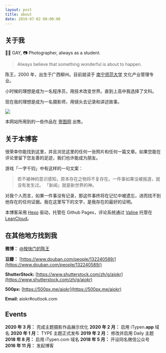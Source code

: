 ```yaml
---
layout: post
title: about
date: 2019-07-02 00:00:00
---
```


## 关于我

🏳‍🌈 GAY, 📷 Photographer, always as a student.

> Always believe that something wonderful is about to happen.

陈王，2000 年，出生于广西柳州。目前就读于 [南宁师范大学](https://www.nnnu.edu.cn) 文化产业管理专业。

小时候的理想是成为一名程序员，用技术改变世界。直到上高中我选择了文科。

现在我的理想是成为一名摄影师，用镜头去记录和讲述故事。

![](https://imgur.lzmun.com/picgo/20200228232723.jpg_/fw/1280)

本网站所用到的一些作品在 [壹图网](https://www.1tu.com/homepage-aiokr-1.html) 出售。

## 关于本博客

很荣幸你能找到这里，并且浏览这里的任何一张照片和任何一篇文章。如果您能在评论里留下您友善的足迹，我们也许能成为朋友。

游戏「一字千钧」中有这样的一句文案：

> 若不被神的意识感知，原本存在之物将不复存在。一件事如果没被报道，就没有发生过。 「新闻」就是新世界的神。

对我个人而言，如果一件事没有记录，那这件事终将在记忆中被遗忘，进而找不到他存在的任何证据。我在这里写下的文字，是我存在的最好的证明。

本博客采用 [Hexo](https://hexo.io/zh-cn/) 驱动，托管在 Github Pages，评论系统通过 [Valine](https://valine.js.org/) 托管在 [LeanCloud](https://www.leancloud.cn/)。

## 在其他地方找到我

**微博：** [@按快门的陈王](https://weibo.com/5645101000/)

**豆瓣：** [https://www.douban.com/people/132240589/](https://www.douban.com/people/132240589/)

**ShutterStock:** [https://www.shutterstock.com/zh/g/aiokr](https://www.shutterstock.com/zh/g/aiokr)

**500px:** [https://500px.me/aiokr](https://500px.me/aiokr)

**Email:** aiokr#outlook.com

## Events

**2020 年 3 月：** 完成主题摄影作品展示优化
**2020 年 2 月：** 启用 iTypen.**app** 域名
**2020 年 1 月：** TYPE 主题正式发布
**2019 年 2 月：** 修改并启用 Daily 主题
**2018 年 8 月：** 启用 iTypen.com 域名
**2018 年 5 月：** 开设同名微信公众号
**2016 年 11 月：** 发起博客
